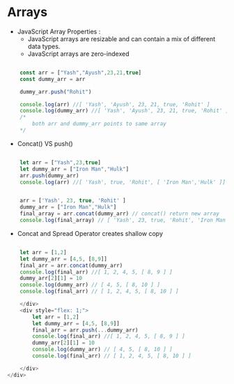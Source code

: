 # Arrays

* JavaScript Array Properties :
    - JavaScript arrays are resizable and can contain a mix of different data types.
    - JavaScript arrays are zero-indexed
```javascript

    const arr = ["Yash","Ayush",23,21,true]
    const dummy_arr = arr

    dummy_arr.push("Rohit")

    console.log(arr) //[ 'Yash', 'Ayush', 23, 21, true, 'Rohit' ]
    console.log(dummy_arr) //[ 'Yash', 'Ayush', 23, 21, true, 'Rohit' ]
    /*
        both arr and dummy_arr points to same array
    */
```
* Concat() VS push()
```javascript

    let arr = ["Yash",23,true]
    let dummy_arr = ["Iron Man","Hulk"]
    arr.push(dummy_arr)
    console.log(arr) //[ 'Yash', true, 'Rohit', [ 'Iron Man','Hulk' ]]


    arr = ['Yash', 23, true, 'Rohit' ]
    dummy_arr = ["Iron Man","Hulk"]
    final_array = arr.concat(dummy_arr) // concat() return new array
    console.log(final_array) // [ 'Yash', 23, true, 'Rohit', 'Iron Man', 'Hulk' ]

```
* Concat and Spread Operator creates shallow copy
<div style="display: flex; gap: 10px;">
    <div style="flex: 1;">

```javascript
    let arr = [1,2]
    let dummy_arr = [4,5, [8,9]]
    final_arr = arr.concat(dummy_arr) 
    console.log(final_arr) //[ 1, 2, 4, 5, [ 8, 9 ] ]
    dummy_arr[2][1] = 10
    console.log(dummy_arr) // [ 4, 5, [ 8, 10 ] ]
    console.log(final_arr) // [ 1, 2, 4, 5, [ 8, 10 ] ]

    </div>
    <div style="flex: 1;">
        let arr = [1,2]
        let dummy_arr = [4,5, [8,9]]
        final_arr = arr.push(...dummy_arr) 
        console.log(final_arr) //[ 1, 2, 4, 5, [ 8, 9 ] ]
        dummy_arr[2][1] = 10
        console.log(dummy_arr) // [ 4, 5, [ 8, 10 ] ]
        console.log(final_arr) // [ 1, 2, 4, 5, [ 8, 10 ] ]

    </div>
</div>
```
